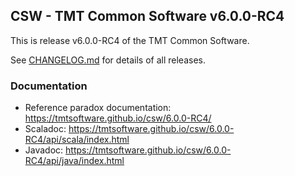 ## CSW - TMT Common Software v6.0.0-RC4

This is release v6.0.0-RC4 of the TMT Common Software.

See [CHANGELOG.md](CHANGELOG.md) for details of all releases.


### Documentation
- Reference paradox documentation: https://tmtsoftware.github.io/csw/6.0.0-RC4/
- Scaladoc: https://tmtsoftware.github.io/csw/6.0.0-RC4/api/scala/index.html
- Javadoc: https://tmtsoftware.github.io/csw/6.0.0-RC4/api/java/index.html